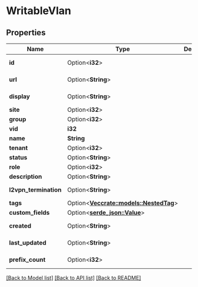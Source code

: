 # WritableVlan

## Properties

Name | Type | Description | Notes
------------ | ------------- | ------------- | -------------
**id** | Option<**i32**> |  | [optional][readonly]
**url** | Option<**String**> |  | [optional][readonly]
**display** | Option<**String**> |  | [optional][readonly]
**site** | Option<**i32**> |  | [optional]
**group** | Option<**i32**> |  | 
**vid** | **i32** |  | 
**name** | **String** |  | 
**tenant** | Option<**i32**> |  | [optional]
**status** | Option<**String**> |  | [optional]
**role** | Option<**i32**> |  | [optional]
**description** | Option<**String**> |  | [optional]
**l2vpn_termination** | Option<**String**> |  | [optional][readonly]
**tags** | Option<[**Vec<crate::models::NestedTag>**](NestedTag.md)> |  | [optional]
**custom_fields** | Option<[**serde_json::Value**](.md)> |  | [optional]
**created** | Option<**String**> |  | [optional][readonly]
**last_updated** | Option<**String**> |  | [optional][readonly]
**prefix_count** | Option<**i32**> |  | [optional][readonly]

[[Back to Model list]](../README.md#documentation-for-models) [[Back to API list]](../README.md#documentation-for-api-endpoints) [[Back to README]](../README.md)


